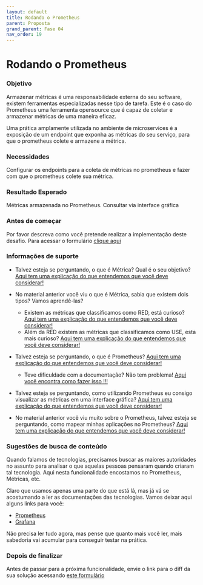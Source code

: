 ```yaml
---
layout: default
title: Rodando o Prometheus 
parent: Proposta 
grand_parent: Fase 04
nav_order: 19 
---
```

# Rodando o Prometheus

### Objetivo

Armazenar métricas é uma responsabilidade externa do seu software, existem ferramentas especializadas nesse tipo de 
tarefa. Este é o caso do Prometheus uma ferramenta opensource que é capaz de coletar e armazenar métricas de uma maneira 
eficaz.

Uma prática amplamente utilizada no ambiente de microservices é a exposição de um endpoint que exponha as métricas do 
seu serviço, para que o prometheus colete e armazene a métrica.

### Necessidades

Configurar os endpoints para a coleta de métricas no prometheus e fazer com que o prometheus colete sua métrica.

### Resultado Esperado

Métricas armazenada no Prometheus. Consultar via interface gráfica

### Antes de começar

Por favor descreva como você pretende realizar a implementação deste desafio. Para acessar o formulário [clique aqui](https://docs.google.com/forms/d/e/1FAIpQLSeS2MT4iG6qDH31Xz7qVOXYdojaTK9lUcTDASlNHMNZGPXLYA/viewform)

### Informações de suporte

* Talvez esteja se perguntando, o que é Métrica? Qual é o seu objetivo? [Aqui tem uma explicação do que entendemos que você deve considerar!](../../informacao_procedural/metric.md)

* No material anterior você viu o que é Métrica, sabia que existem dois tipos? Vamos aprendê-las?

    *  Existem as métricas que classificamos como RED, está curioso? [Aqui tem uma explicação do que entendemos que você deve considerar!](../../informacao_procedural/metric-red.md)
    *  Além da RED existem as métricas que classificamos como USE, esta mais curioso? [Aqui tem uma explicação do que entendemos que você deve considerar!](../../informacao_procedural/metric-use.md)

* Talvez esteja se perguntando, o que é Prometheus? [Aqui tem uma explicação do que entendemos que você deve considerar!](https://prometheus.io/docs/introduction/overview/)
    
    * Teve dificuldade com a documentação? Não tem problema! [Aqui você encontra como fazer isso !!!](../../informacao_procedural/prometheus.md)
    
* Talvez esteja se perguntando, como utilizando Prometheus eu consigo visualizar as métricas em uma interface gráfica? [Aqui tem uma explicação do que entendemos que você deve considerar!](../../informacao_procedural/acessando_prometheus.md)

* No material anterior você viu muito sobre o Prometheus, talvez esteja se perguntando, como mapear minhas aplicações no Prometheus? [Aqui tem uma explicação do que entendemos que você deve considerar!](../../informacao_suporte/prometheus-target.md)

### Sugestões de busca de conteúdo

Quando falamos de tecnologias, precisamos buscar as maiores autoridades no assunto para analisar o que aquelas pessoas 
pensaram quando criaram tal tecnologia. Aqui nesta funcionalidade encostamos no Prometheus, Métricas, etc. 

Claro que usamos apenas uma parte do que está lá, mas já vá se acostumando a ler as documentações das tecnologias. 
Vamos deixar aqui alguns links para você:

* [Prometheus](https://prometheus.io/)
* [Grafana](https://grafana.com/)

Não precisa ler tudo agora, mas pense que quanto mais você ler, mais sabedoria vai acumular para conseguir testar na prática.

### Depois de finalizar

Antes de passar para a próxima funcionalidade, envie o link para o diff da sua solução acessando [este formulário](https://docs.google.com/forms/d/e/1FAIpQLSeU03q868bzg6OI0Y3VbOkAXpFOUax9B6c8TGHdVTSmbCa8Tw/viewform)
